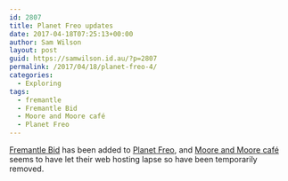 ```yaml
---
id: 2807
title: Planet Freo updates
date: 2017-04-18T07:25:13+00:00
author: Sam Wilson
layout: post
guid: https://samwilson.id.au/?p=2807
permalink: /2017/04/18/planet-freo-4/
categories:
  - Exploring
tags:
  - fremantle
  - Fremantle Bid
  - Moore and Moore café
  - Planet Freo
---
```

[Fremantle Bid](http://www.fremantlebid.com/feed/) has been added to [Planet Freo](https://freo.org.au/planet/), and [Moore and Moore café](http://mooreandmoorecafe.com/blog/) seems to have let their web hosting lapse so have been temporarily removed.